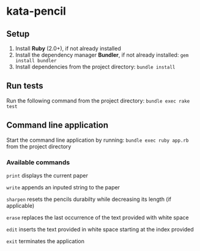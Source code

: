 # kata-pencil

## Setup
1. Install **Ruby** (2.0+), if not already installed
2. Install the dependency manager **Bundler**, if not already installed: ``gem install bundler``
3. Install dependencies from the project directory: ``bundle install``

## Run tests
Run the following command from the project directory: ``bundle exec rake test``

## Command line application
Start the command line application by running: ``bundle exec ruby app.rb`` from the project directory

### Available commands
``print`` displays the current paper

``write`` appends an inputed string to the paper

``sharpen`` resets the pencils durabilty while decreasing its length (if applicable)

``erase`` replaces the last occurrence of the text provided with white space

``edit`` inserts the text provided in white space starting at the index provided

``exit`` terminates the application
